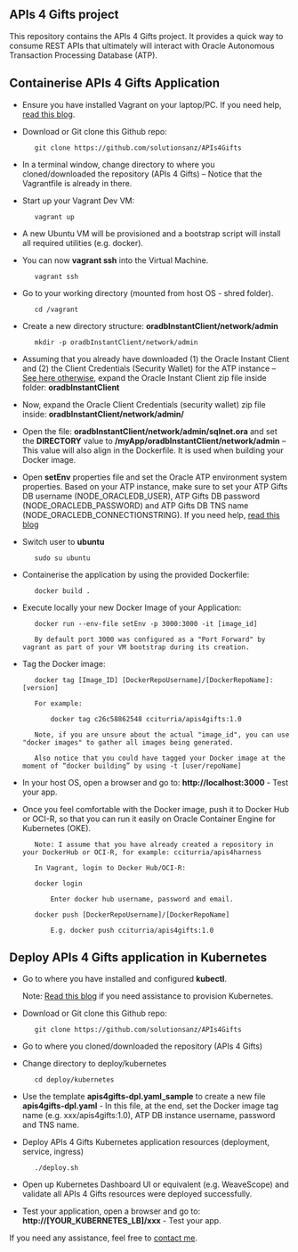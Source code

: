 APIs 4 Gifts project
------

This repository contains the APIs 4 Gifts project. It provides a quick way to consume REST APIs that ultimately will interact with Oracle Autonomous Transaction Processing Database (ATP). 

Containerise APIs 4 Gifts Application
------

   - Ensure you have installed Vagrant on your laptop/PC. If you need help, [read this blog](https://redthunder.blog/2018/02/13/teaching-how-to-use-vagrant-to-simplify-building-local-dev-and-test-environments/). 

   - Download or Git clone this Github repo: 

			git clone https://github.com/solutionsanz/APIs4Gifts

   - In a terminal window, change directory to where you cloned/downloaded the repository (APIs 4 Gifts) – Notice that the Vagrantfile is already in there.

   - Start up your Vagrant Dev VM:

	        vagrant up

   - A new Ubuntu VM will be provisioned and a bootstrap script will install all required utilities (e.g. docker).
    
   - You can now **vagrant ssh** into the Virtual Machine.

            vagrant ssh

   - Go to your working directory (mounted from host OS - shred folder).

            cd /vagrant

   - Create a new directory structure: **oradbInstantClient/network/admin**

            mkdir -p oradbInstantClient/network/admin

   - Assuming that you already have downloaded (1) the Oracle Instant Client and (2) the Client Credentials (Security Wallet) for the ATP instance – [See here otherwise](https://redthunder.blog/2018/08/16/teaching-how-to-get-started-with-autonomous-database-for-oltp/), expand the Oracle Instant Client zip file inside folder: **oradbInstantClient**

   - Now, expand the Oracle Client Credentials (security wallet) zip file inside: **oradbInstantClient/network/admin/**

   - Open the file: **oradbInstantClient/network/admin/sqlnet.ora** and set the **DIRECTORY** value to **/myApp/oradbInstantClient/network/admin** – This value will also align in the Dockerfile. It is used when building your Docker image. 

   - Open **setEnv** properties file and set the Oracle ATP environment system properties. Based on your ATP instance, make sure to set your ATP Gifts DB username (NODE_ORACLEDB_USER), ATP Gifts DB password (NODE_ORACLEDB_PASSWORD) and ATP Gifts DB TNS name (NODE_ORACLEDB_CONNECTIONSTRING). If you need help, [read this blog](https://redthunder.blog/2018/08/22/teaching-how-to-get-microservices-to-consume-oracle-autonomous-transaction-processing-database-atp/)

            
   - Switch user to **ubuntu**

            sudo su ubuntu

   - Containerise the application by using the provided Dockerfile:

            docker build .

   - Execute locally your new Docker Image of your Application:

            docker run --env-file setEnv -p 3000:3000 -it [image_id] 

            By default port 3000 was configured as a "Port Forward" by vagrant as part of your VM bootstrap during its creation.

   - Tag the Docker image:

            docker tag [Image_ID] [DockerRepoUsername]/[DockerRepoName]:[version]

            For example:

                docker tag c26c58862548 cciturria/apis4gifts:1.0

            Note, if you are unsure about the actual "image_id", you can use "docker images" to gather all images being generated.

            Also notice that you could have tagged your Docker image at the moment of “docker building” by using -t [user/repoName]
            

   - In your host OS, open a browser and go to: **http://localhost:3000** - Test your app. 
    
   - Once you feel comfortable with the Docker image, push it to Docker Hub or OCI-R, so that you can run it easily on Oracle Container Engine for Kubernetes (OKE).
   
            Note: I assume that you have already created a repository in your DockerHub or OCI-R, for example: cciturria/apis4harness

            In Vagrant, login to Docker Hub/OCI-R:

            docker login

                Enter docker hub username, password and email.

            docker push [DockerRepoUsername]/[DockerRepoName]

                E.g. docker push cciturria/apis4gifts:1.0

Deploy APIs 4 Gifts application in Kubernetes
------

   - Go to where you have installed and configured **kubectl**.

        Note: [Read this blog](https://redthunder.blog/2018/04/18/teaching-how-to-quickly-provision-a-dev-kubernetes-environment-locally-or-in-oracle-cloud/) if you need assistance to provision Kubernetes.

   - Download or Git clone this Github repo: 

            git clone https://github.com/solutionsanz/APIs4Gifts

   - Go to where you cloned/downloaded the repository (APIs 4 Gifts)

   - Change directory to deploy/kubernetes

            cd deploy/kubernetes

   - Use the template **apis4gifts-dpl.yaml_sample** to create a new file **apis4gifts-dpl.yaml** - In this file, at the end, set the Docker image tag name (e.g. xxx/apis4gifts:1.0), ATP DB instance username, password and TNS name.

   - Deploy APIs 4 Gifts Kubernetes application resources (deployment, service, ingress)

            ./deploy.sh
            
   - Open up Kubernetes Dashboard UI or equivalent (e.g. WeaveScope) and validate all APIs 4 Gifts resources were deployed successfully.

   - Test your application, open a browser and go to: **http://[YOUR_KUBERNETES_LB]/xxx** - Test your app. 
    
    
If you need any assistance, feel free to [contact me](https://www.linkedin.com/in/citurria/).
